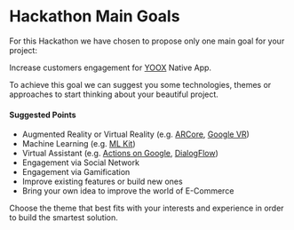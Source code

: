 # Hackathon Main Goals

For this Hackathon we have chosen to propose only one main goal for your project:

Increase customers engagement for [YOOX](https://play.google.com/store/apps/details?id=com.yoox) Native App.

To achieve this goal we can suggest you some technologies, themes or approaches to start thinking about your beautiful project.

#### Suggested Points

 * Augmented Reality or Virtual Reality (e.g. [ARCore](https://developers.google.com/ar/), [Google VR](https://developers.google.com/vr/))
 * Machine Learning (e.g. [ML Kit](https://developers.google.com/ml-kit/))
 * Virtual Assistant (e.g. [Actions on Google](https://developers.google.com/actions/), [DialogFlow](https://dialogflow.com/))
 * Engagement via Social Network
 * Engagement via Gamification
 * Improve existing features or build new ones
 * Bring your own idea to improve the world of E-Commerce
 
Choose the theme that best fits with your interests and experience in order to build the smartest solution.